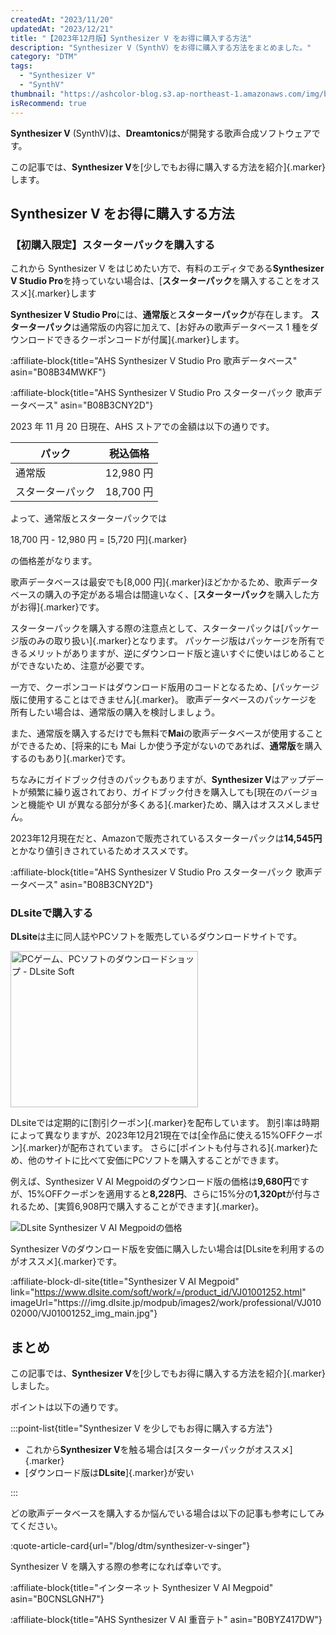 ```yaml
---
createdAt: "2023/11/20"
updatedAt: "2023/12/21"
title: "【2023年12月版】Synthesizer V をお得に購入する方法"
description: "Synthesizer V（SynthV）をお得に購入する方法をまとめました。"
category: "DTM"
tags:
  - "Synthesizer V"
  - "SynthV"
thumbnail: "https://ashcolor-blog.s3.ap-northeast-1.amazonaws.com/img/blog/dtm/synthesizer-v/thumbnail.png"
isRecommend: true
---
```


**Synthesizer V** (SynthV)は、**Dreamtonics**が開発する歌声合成ソフトウェアです。

この記事では、**Synthesizer V**を[少しでもお得に購入する方法を紹介]{.marker}します。

## Synthesizer V をお得に購入する方法

### 【初購入限定】スターターパックを購入する

これから Synthesizer V をはじめたい方で、有料のエディタである**Synthesizer V Studio Pro**を持っていない場合は、[**スターターパック**を購入することをオススメ]{.marker}します

**Synthesizer V Studio Pro**には、**通常版**と**スターターパック**が存在します。
**スターターパック**は通常版の内容に加えて、[お好みの歌声データベース 1 種をダウンロードできるクーポンコードが付属]{.marker}します。

:affiliate-block{title="AHS Synthesizer V Studio Pro 歌声データベース" asin="B08B34MWKF"}

:affiliate-block{title="AHS Synthesizer V Studio Pro スターターパック 歌声データベース" asin="B08B3CNY2D"}

2023 年 11 月 20 日現在、AHS ストアでの金額は以下の通りです。

| パック           | 税込価格  |
| ---------------- | --------- |
| 通常版           | 12,980 円 |
| スターターパック | 18,700 円 |

よって、通常版とスターターパックでは

18,700 円 - 12,980 円 = [5,720 円]{.marker}

の価格差がなります。

歌声データベースは最安でも[8,000 円]{.marker}ほどかかるため、歌声データベースの購入の予定がある場合は間違いなく、[**スターターパック**を購入した方がお得]{.marker}です。

スターターパックを購入する際の注意点として、スターターパックは[パッケージ版のみの取り扱い]{.marker}となります。
パッケージ版はパッケージを所有できるメリットがありますが、逆にダウンロード版と違いすぐに使いはじめることができないため、注意が必要です。

一方で、クーポンコードはダウンロード版用のコードとなるため、[パッケージ版に使用することはできません]{.marker}。
歌声データベースのパッケージを所有したい場合は、通常版の購入を検討しましょう。

また、通常版を購入するだけでも無料で**Mai**の歌声データベースが使用することができるため、[将来的にも Mai しか使う予定がないのであれば、**通常版**を購入するのもあり]{.marker}です。

ちなみにガイドブック付きのパックもありますが、**Synthesizer V**はアップデートが頻繁に繰り返されており、ガイドブック付きを購入しても[現在のバージョンと機能や UI が異なる部分が多くある]{.marker}ため、購入はオススメしません。

2023年12月現在だと、Amazonで販売されているスターターパックは**14,545円**とかなり値引きされているためオススメです。

:affiliate-block{title="AHS Synthesizer V Studio Pro スターターパック 歌声データベース" asin="B08B3CNY2D"}

### DLsiteで購入する

**DLsite**は主に同人誌やPCソフトを販売しているダウンロードサイトです。

<a rel="noopener sponsored" href="https://www.dlsite.com/soft/dlaf/=/aid/ashcolor/url/https%3A%2F%2Fwww.dlsite.com%2Fsoft%2F%3Futm_medium%3Daffiliate%26utm_campaign%3Dbnlink%26utm_content%3Dbn_sp_300_250_dojin_01.jpg" target="_blank"><img src="https://www.dlsite.com/img/male/dojin/bn_sp_300_250_dojin_01.jpg" alt="PCゲーム、PCソフトのダウンロードショップ - DLsite Soft" width="300" height="250" border="0" /></a>

DLsiteでは定期的に[割引クーポン]{.marker}を配布しています。
割引率は時期によって異なりますが、2023年12月21現在では[全作品に使える15%OFFクーポン]{.marker}が配布されています。
さらに[ポイントも付与される]{.marker}ため、他のサイトに比べて安価にPCソフトを購入することができます。

例えば、Synthesizer V AI Megpoidのダウンロード版の価格は**9,680円**ですが、15%OFFクーポンを適用すると**8,228円**、さらに15%分の**1,320pt**が付与されるため、[実質6,908円で購入することができます]{.marker}。

![DLsite Synthesizer V AI Megpoidの価格](https://ashcolor-blog.s3.ap-northeast-1.amazonaws.com/img/blog/dtm/synthesizer-v-buy/price.png)

Synthesizer Vのダウンロード版を安価に購入したい場合は[DLsiteを利用するのがオススメ]{.marker}です。

:affiliate-block-dl-site{title="Synthesizer V AI Megpoid" link="https://www.dlsite.com/soft/work/=/product_id/VJ01001252.html" imageUrl="https:///img.dlsite.jp/modpub/images2/work/professional/VJ01002000/VJ01001252_img_main.jpg"}

## まとめ

この記事では、**Synthesizer V**を[少しでもお得に購入する方法を紹介]{.marker}しました。

ポイントは以下の通りです。

:::point-list{title="Synthesizer V を少しでもお得に購入する方法"}

- これから**Synthesizer V**を触る場合は[スターターパックがオススメ]{.marker}
- [ダウンロード版は**DLsite**]{.marker}が安い

:::

どの歌声データベースを購入するか悩んでいる場合は以下の記事も参考にしてみてください。

:quote-article-card{url="/blog/dtm/synthesizer-v-singer"}

Synthesizer V を購入する際の参考になれば幸いです。

:affiliate-block{title="インターネット Synthesizer V AI Megpoid" asin="B0CNSLGNH7"}

:affiliate-block{title="AHS Synthesizer V AI 重音テト" asin="B0BYZ417DW"}
